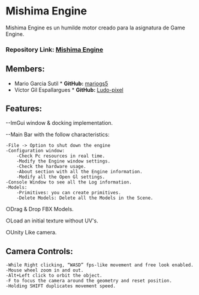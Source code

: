 # Mishima Engine

Mishima Engine es un humilde motor creado para la asignatura de Game Engine.

### Repository Link: [Mishima Engine](https://github.com/mariogs5/Mishima-Engine)

## Members:
- Mario Garcia Sutil * **GitHub:** [mariogs5](https://github.com/mariogs5)
- Víctor Gil Espallargues  * **GitHub:** [Ludo-pixel](https://github.com/Ludo-pixel)

## Features:

--ImGui window & docking implementation.

--Main Bar with the follow characteristics: 

    -File -> Option to shut down the engine
    -Configuration window:
        -Check Pc resources in real time.
        -Modify the Engine window settings.
        -Check the hardware usage.
        -About section with all the Engine information.
        -Modify all the Open Gl settings.
    -Console Window to see all the Log information.
    -Models:
        -Primitives: you can create primitives.
        -Delete Models: Delete all the Models in the Scene.
    
○Drag & Drop FBX Models.

○Load an initial texture without UV's.

○Unity Like camera.

## Camera Controls:

    -While Right clicking, “WASD” fps-like movement and free look enabled.
    -Mouse wheel zoom in and out.
    -Alt+Left click to orbit the object.
    -F to focus the camera around the geometry and reset position.
    -Holding SHIFT duplicates movement speed.

